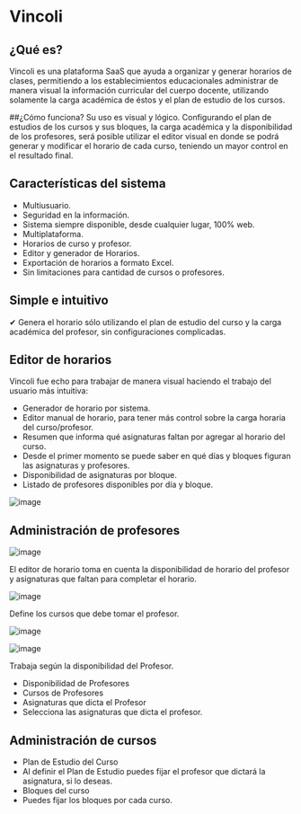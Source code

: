 # Vincoli

## ¿Qué es?
Vincoli es una plataforma SaaS que ayuda a organizar y generar horarios de clases, permitiendo a los establecimientos educacionales administrar de manera visual la información curricular del cuerpo docente, utilizando solamente la carga académica de éstos y el plan de estudio de los cursos.

##¿Cómo funciona?
Su uso es visual y lógico. Configurando el plan de estudios de los cursos y sus bloques, la carga académica y la disponibilidad de los profesores, será posible utilizar el editor visual en donde se podrá generar y modificar el horario de cada curso, teniendo un mayor control en el resultado final.

## Características del sistema

* Multiusuario.
* Seguridad en la información.
* Sistema siempre disponible, desde cualquier lugar, 100% web.
* Multiplataforma.
* Horarios de curso y profesor.
* Editor y generador de Horarios.
* Exportación de horarios a formato Excel.
* Sin limitaciones para cantidad de cursos o profesores.

## Simple e intuitivo
✔ Genera el horario sólo utilizando el plan de estudio del curso y la carga académica del profesor, sin configuraciones complicadas.

## Editor de horarios
Vincoli fue echo para trabajar de manera visual haciendo el trabajo del usuario más intuitiva:
* Generador de horario por sistema.
* Editor manual de horario, para tener más control sobre la carga horaria del curso/profesor.
* Resumen que informa qué asignaturas faltan por agregar al horario del curso.
* Desde el primer momento se puede saber en qué días y bloques figuran las asignaturas y profesores.
* Disponibilidad de asignaturas por bloque.
* Listado de profesores disponibles por día y bloque.

![image](https://github.com/porquero/vincoli/assets/1017731/acac916b-350b-4206-a045-1c9f1a5cb972)

## Administración de profesores

![image](https://github.com/porquero/vincoli/assets/1017731/bdf78a2c-f0a7-4d53-b8af-5699ad2e5389)

El editor de horario toma en cuenta la disponibilidad de horario del profesor y asignaturas que faltan para completar el horario.

![image](https://github.com/porquero/vincoli/assets/1017731/2c89ec1b-c329-4b99-8522-29f79c5e5ae4)

Define los cursos que debe tomar el profesor.

![image](https://github.com/porquero/vincoli/assets/1017731/066418df-fd43-4125-945a-120763cfbc93)




![image](https://github.com/porquero/vincoli/assets/1017731/a8cabaa9-af2e-4528-8b52-8b84047b0b47)

Trabaja según la disponibilidad del Profesor.

* Disponibilidad de Profesores
* Cursos de Profesores
* Asignaturas que dicta el Profesor
* Selecciona las asignaturas que dicta el profesor.

## Administración de cursos




* Plan de Estudio del Curso
* Al definir el Plan de Estudio puedes fijar el profesor que dictará la asignatura, si lo deseas.
* Bloques del curso
* Puedes fijar los bloques por cada curso.
